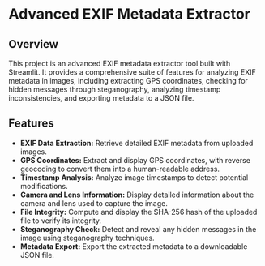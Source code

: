 # Advanced EXIF Metadata Extractor

## Overview

This project is an advanced EXIF metadata extractor tool built with Streamlit. It provides a comprehensive suite of features for analyzing EXIF metadata in images, including extracting GPS coordinates, checking for hidden messages through steganography, analyzing timestamp inconsistencies, and exporting metadata to a JSON file.

## Features

- **EXIF Data Extraction:** Retrieve detailed EXIF metadata from uploaded images.
- **GPS Coordinates:** Extract and display GPS coordinates, with reverse geocoding to convert them into a human-readable address.
- **Timestamp Analysis:** Analyze image timestamps to detect potential modifications.
- **Camera and Lens Information:** Display detailed information about the camera and lens used to capture the image.
- **File Integrity:** Compute and display the SHA-256 hash of the uploaded file to verify its integrity.
- **Steganography Check:** Detect and reveal any hidden messages in the image using steganography techniques.
- **Metadata Export:** Export the extracted metadata to a downloadable JSON file.

